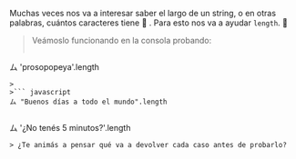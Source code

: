 Muchas veces nos va a interesar saber el largo de un string, o en otras palabras, cuántos caracteres tiene :straight_ruler: . Para esto nos va a ayudar `length`. :star_struck:

> Veámoslo funcionando en la consola probando:
>
>``` javascript
ム 'prosopopeya'.length
```
>
>``` javascript
ム "Buenos días a todo el mundo".length
```
>
>``` javascript
ム '¿No tenés 5 minutos?'.length
```
> ¿Te animás a pensar qué va a devolver cada caso antes de probarlo?